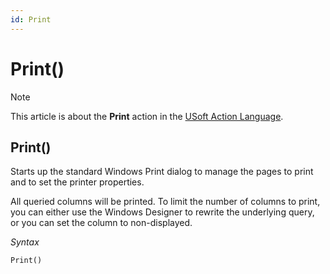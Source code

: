 ```yaml
---
id: Print
---
```


# Print()



> [!NOTE]
> This article is about the **Print** action in the [USoft Action Language](/docs/Task%20flow/Action%20Language%20reference/USoft%20Action%20Language.md).

## **Print()**

Starts up the standard Windows Print dialog to manage the pages to print and to set the printer properties.

All queried columns will be printed. To limit the number of columns to print, you can either use the Windows Designer to rewrite the underlying query, or you can set the column to non-displayed.

*Syntax*

```
Print()
```

 